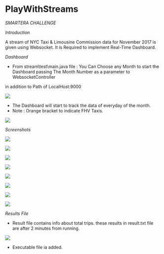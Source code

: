 # PlayWithStreams
*SMARTERA CHALLENGE*

*Introduction*

A stream of NYC Taxi & Limousine Commission data for November 2017 is given using Websocket.
It is Required to implement Real-Time Dashboard.

*Dashboard*

- From stream\test\main.java file : You Can Choose any Month to start the Dashboard passing The Month Number as a parameter to WebsocketController

in addition to Path of LocalHost:9000

![](/screenshots/main.PNG)

- The Dashboard will start to track the data of everyday of the month.
- Note : Orange bracket to indicate FHV Taxis.

![](/screenshots/Run.PNG)


*Screenshots*

![](/screenshots/img1.PNG)

![](/screenshots/img2.PNG)

![](/screenshots/img3.PNG)

![](/screenshots/img4.PNG)

![](/screenshots/img5.PNG)

![](/screenshots/img6.PNG)

![](/screenshots/img7.PNG)

![](/screenshots/img8.PNG)



*Results File*

- Result file contains info about total trips. these results in result.txt file are after 2 minutes from running.

![](/screenshots/result.PNG)

- Executable file ia added.
